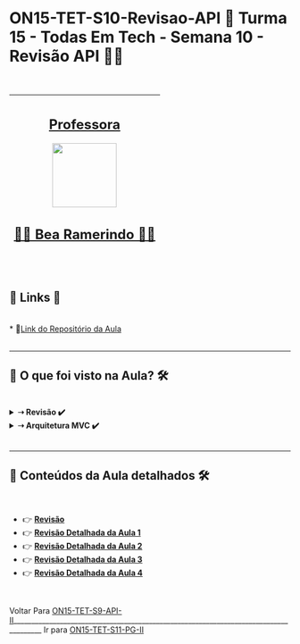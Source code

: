 # ON15-TET-S10-Revisao-API 🤝 Turma 15 - Todas Em Tech - Semana 10 - Revisão API 👩‍💻
</br>
<div align="center">

| [<h2>Professora</h2><img src="https://avatars.githubusercontent.com/u/89533112?v=4" width=115><br><h2>👩‍🏫 Bea Ramerindo ✍🏽</h2>](https://github.com/beatrizramerindo) |  
| :---: |

</div>
</br>

<div>
  <summary>
    <h2>🔗 Links 🔗</h2>
  </summary>
  </br>
  <div>
    * 📌<a href="https://github.com/reprograma/ON15-TET-S10-Revisao-API">Link do Repositório da Aula</a>
    <br/>
  </div>
</div>
</br>

___
##  👀 O que foi visto na Aula? 🛠️
</br>
<details>
    <summary>
      <strong>➝ Revisão ✔️</strong>
    </summary>    
    <div align="left">        
      <table border=1>             
        <tr>
          <td align="center">👉</td>                
          <td>Node.js</td>                
          <td align="center">✅</td>
        </tr>
        <tr> 
          <td align="center">👉</td>
          <td>HTTP</td>                
          <td align="center">✅</td>
        </tr>
        <tr>    
          <td align="center">👉</td>            
          <td> API</td>                
          <td align="center">✅</td>
        </tr>
	      <tr>    
          <td align="center">👉</td>            
          <td>REST e RESTful</td>                
          <td align="center">✅</td>
        </tr>
      </table>               
    </div>
</details>

<details>
    <summary>
      <strong>➝ Arquitetura MVC ✔️</strong>
    </summary>    
    <div align="left">        
      <table border=1>             
        <tr>
          <td align="center">👉</td>                
          <td>Server.js</td>                
          <td align="center">✅</td>
        </tr>
        <tr> 
          <td align="center">👉</td>
          <td>App.js</td>                
          <td align="center">✅</td>
        </tr>
        <tr>    
          <td align="center">👉</td>            
          <td>Routes</td>                
          <td align="center">✅</td>
        </tr>
	<tr>    
          <td align="center">👉</td>            
          <td>Controller</td>                
          <td align="center">✅</td>
        </tr>
	<tr>    
          <td align="center">👉</td>            
          <td>Model</td>                
          <td align="center">✅</td>
        </tr>
      </table>               
    </div>
</details>
</br>

___
##  🔨 Conteúdos da Aula detalhados 🛠️
</br>

  * 👉 [**Revisão**](readme/README1.md)
  * 👉 [**Revisão Detalhada da Aula 1**](readme/README2.md)
  * 👉 [**Revisão Detalhada da Aula 2**](readme/README3.md)
  * 👉 [**Revisão Detalhada da Aula 3**](readme/README4.md)
  * 👉 [**Revisão Detalhada da Aula 4**](readme/README5.md)

</br>

Voltar Para [ON15-TET-S9-API-II](https://github.com/AlineAlmeida85/Reprograma-Curso-Completo/tree/main/Aulas/ON15-TET-S9-API-II)______________________________________________________________________________________ Ir para [ON15-TET-S11-PG-II](https://github.com/AlineAlmeida85/Reprograma-Curso-Completo/tree/main/Aulas/ON15-TET-S11-PG-II)
